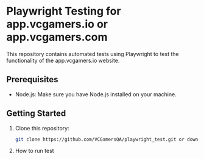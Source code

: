 # Playwright Testing for app.vcgamers.io or app.vcgamers.com

This repository contains automated tests using Playwright to test the functionality of the app.vcgamers.io website.

## Prerequisites

- Node.js: Make sure you have Node.js installed on your machine.

## Getting Started

1. Clone this repository:

   ```bash
   git clone https://github.com/VCGamersQA/playwright_test.git or download the ZIP file 
   
   
2. How to run test 
 
